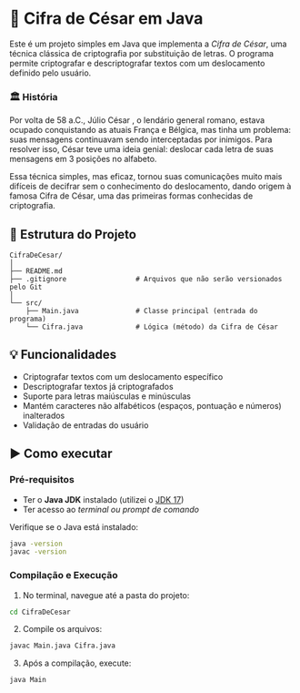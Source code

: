 # 🔐 Cifra de César em Java

Este é um projeto simples em Java que implementa a *Cifra de César*, uma técnica clássica de criptografia por substituição de letras. O programa permite criptografar e descriptografar textos com um deslocamento definido pelo usuário.

### 🏛 História

Por volta de 58 a.C., Júlio César , o lendário general romano, estava ocupado conquistando as atuais França e Bélgica, mas tinha um problema: suas mensagens continuavam sendo interceptadas por inimigos. Para resolver isso, César teve uma ideia genial: deslocar cada letra de suas mensagens em 3 posições no alfabeto.

Essa técnica simples, mas eficaz, tornou suas comunicações muito mais difíceis de decifrar sem o conhecimento do deslocamento, dando origem à famosa Cifra de César, uma das primeiras formas conhecidas de criptografia.

## 📁 Estrutura do Projeto

```
CifraDeCesar/
│
├── README.md
├── .gitignore                 # Arquivos que não serão versionados pelo Git
│
└── src/
    ├── Main.java              # Classe principal (entrada do programa)
    └── Cifra.java             # Lógica (método) da Cifra de César
```

## 💡 Funcionalidades

- Criptografar textos com um deslocamento específico
- Descriptografar textos já criptografados
- Suporte para letras maiúsculas e minúsculas
- Mantém caracteres não alfabéticos (espaços, pontuação e números) inalterados
- Validação de entradas do usuário

## ▶️ Como executar

### Pré-requisitos

- Ter o **Java JDK** instalado (utilizei o [JDK 17](https://www.oracle.com/br/java/technologies/downloads/#jdk25-windows))
- Ter acesso ao *terminal ou prompt de comando*

Verifique se o Java está instalado:
```bash
java -version
javac -version
```

### Compilação e Execução

1. No terminal, navegue até a pasta do projeto:

```bash
cd CifraDeCesar
```

2. Compile os arquivos:

```bash
javac Main.java Cifra.java
```

3. Após a compilação, execute:

```bash
java Main
```
